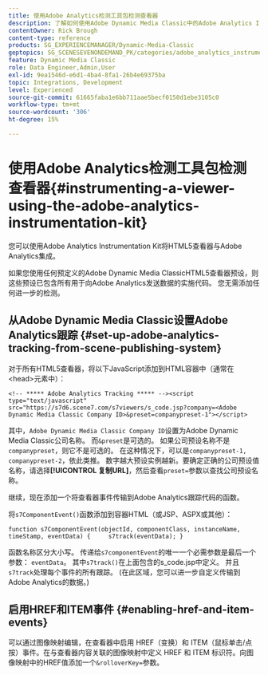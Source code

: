 ```yaml
---
title: 使用Adobe Analytics检测工具包检测查看器
description: 了解如何使用Adobe Dynamic Media Classic中的Adobe Analytics Instrumentation Kit检测查看器。
contentOwner: Rick Brough
content-type: reference
products: SG_EXPERIENCEMANAGER/Dynamic-Media-Classic
geptopics: SG_SCENESEVENONDEMAND_PK/categories/adobe_analytics_instrumentation_kit
feature: Dynamic Media Classic
role: Data Engineer,Admin,User
exl-id: 9ea1546d-e6d1-4ba4-8fa1-26b4e69375ba
topic: Integrations, Development
level: Experienced
source-git-commit: 61665faba1e6bb711aae5becf0150d1ebe3105c0
workflow-type: tm+mt
source-wordcount: '306'
ht-degree: 15%

---
```


# 使用Adobe Analytics检测工具包检测查看器{#instrumenting-a-viewer-using-the-adobe-analytics-instrumentation-kit}

您可以使用Adobe Analytics Instrumentation Kit将HTML5查看器与Adobe Analytics集成。

如果您使用任何预定义的Adobe Dynamic Media ClassicHTML5查看器预设，则这些预设已包含所有用于向Adobe Analytics发送数据的实施代码。 您无需添加任何进一步的检测。

## 从Adobe Dynamic Media Classic设置Adobe Analytics跟踪 {#set-up-adobe-analytics-tracking-from-scene-publishing-system}

对于所有HTML5查看器，将以下JavaScript添加到HTML容器中（通常在&lt;head>元素中）：

```as3
<!-- ***** Adobe Analytics Tracking ***** --><script type="text/javascript" src="https://s7d6.scene7.com/s7viewers/s_code.jsp?company=<Adobe Dynamic Media Classic Company ID>&preset=companypreset-1"></script>
```

其中，`Adobe Dynamic Media Classic Company ID`设置为Adobe Dynamic Media Classic公司名称。 而`&preset`是可选的。 如果公司预设名称不是`companypreset`，则它不是可选的。 在这种情况下，可以是`companypreset-1, companypreset-2`，依此类推。 数字越大预设实例越新。要确定正确的公司预设值名称，请选择&#x200B;**[!UICONTROL 复制URL]**，然后查看`preset=`参数以查找公司预设名称。

继续，现在添加一个将查看器事件传输到Adobe Analytics跟踪代码的函数。

将`s7ComponentEvent()`函数添加到容器HTML（或JSP、ASPX或其他）：

```as3
function s7ComponentEvent(objectId, componentClass, instanceName, timeStamp, eventData) {     s7track(eventData); }
```

函数名称区分大小写。 传递给`s7componentEvent`的唯一一个必需参数是最后一个参数： `eventData`。 其中`s7track()`在上面包含的s_code.jsp中定义。 并且`s7track`处理每个事件的所有跟踪。 (在此区域，您可以进一步自定义传输到Adobe Analytics的数据。)

## 启用HREF和ITEM事件 {#enabling-href-and-item-events}

可以通过图像映射编辑，在查看器中启用 HREF（变换）和 ITEM（鼠标单击/点按）事件。在与查看器内容关联的图像映射中定义 HREF 和 ITEM 标识符。向图像映射中的HREF值添加一个`&rolloverKey=`参数。
